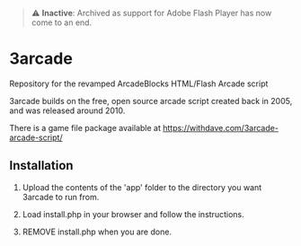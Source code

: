 > :warning: **Inactive**: Archived as support for Adobe Flash Player has now come to an end.

# 3arcade

Repository for the revamped ArcadeBlocks HTML/Flash Arcade script

3arcade builds on the free, open source arcade script created back in 2005, and was released around 2010.

There is a game file package available at https://withdave.com/3arcade-arcade-script/

## Installation

1. Upload the contents of the 'app' folder to the directory you want 3arcade to run from.

2. Load install.php in your browser and follow the instructions.

3. REMOVE install.php when you are done.
